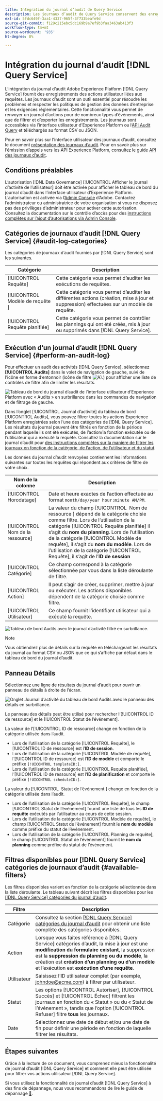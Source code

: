 ```yaml
---
title: Intégration du journal d’audit de Query Service
description: Les journaux d’audit de Query Service conservent des enregistrements pour diverses actions des utilisateurs afin de former un journal d’audit pour résoudre les problèmes ou respecter les politiques de gestion des données d’entreprise et les exigences réglementaires. Ce tutoriel présente une vue d’ensemble des fonctionnalités du journal d’audit spécifiques à Query Service.
exl-id: 5fdc649f-3aa1-4337-965f-3f733beafe9d
source-git-commit: f129c215ebc5dc169b9a7ef9b3faa3463ab413f3
workflow-type: tm+mt
source-wordcount: '935'
ht-degree: 8%

---
```


# Intégration du journal d’audit [!DNL Query Service]

L’intégration du journal d’audit Adobe Experience Platform [!DNL Query Service] fournit des enregistrements des actions utilisateur liées aux requêtes. Les journaux d’audit sont un outil essentiel pour résoudre les problèmes et respecter les politiques de gestion des données d’entreprise et les exigences réglementaires. Cette fonctionnalité vous permet de renvoyer un journal d’actions pour de nombreux types d’événements, ainsi que de filtrer et d’exporter les enregistrements. Les journaux sont accessibles via l’interface utilisateur d’Experience Platform ou l’[API Audit Query](https://www.adobe.io/experience-platform-apis/references/audit-query/) et téléchargés au format CSV ou JSON.

Pour en savoir plus sur l’interface utilisateur des journaux d’audit, consultez le document [présentation des journaux d’audit](../../landing/governance-privacy-security/audit-logs/overview.md). Pour en savoir plus sur l’émission d’appels vers les API Experience Platform, consultez le guide [API des journaux d’audit](../../landing/api-guide.md).

## Conditions préalables

L’autorisation [!DNL Data Governance] [!UICONTROL Afficher le journal d’activité de l’utilisateur] doit être activée pour afficher le tableau de bord du journal d’audit dans l’interface utilisateur d’Experience Platform. L’autorisation est activée via l’[Admin Console](https://adminconsole.adobe.com/) d’Adobe. Contactez l’administrateur ou administratrice de votre organisation si vous ne disposez pas des privilèges d’administrateur pour activer cette autorisation. Consultez la documentation sur le contrôle d’accès pour des [instructions complètes sur l’ajout d’autorisations via Admin Console](../../access-control/home.md).

## Catégories de journaux d’audit [!DNL Query Service] {#audit-log-categories}

Les catégories de journaux d’audit fournies par [!DNL Query Service] sont les suivantes.

| Catégorie | Description |
|---|---|
| [!UICONTROL Requête] | Cette catégorie vous permet d’auditer les exécutions de requêtes. |
| [!UICONTROL Modèle de requête &#x200B;] | Cette catégorie vous permet d’auditer les différentes actions (création, mise à jour et suppression) effectuées sur un modèle de requête. |
| [!UICONTROL Requête planifiée] | Cette catégorie vous permet de contrôler les plannings qui ont été créés, mis à jour ou supprimés dans [!DNL Query Service]. |

## Exécution d’un journal d’audit [!DNL Query Service] {#perform-an-audit-log}

Pour effectuer un audit des activités [!DNL Query Service], sélectionnez **[!UICONTROL Audits]** dans le volet de navigation de gauche, suivi de l’icône en forme d’entonnoir (icône de filtre ![A).](/help/images/icons/filter.png)) pour afficher une liste de contrôles de filtre afin de limiter les résultats.

![Tableau de bord du journal d’audit de l’interface utilisateur d’Experience Platform avec « Audits » en surbrillance dans les commandes de navigation et de filtrage de gauche.](../images/audit-log/filter-controls.png)

Dans l’onglet [!UICONTROL Journal d’activité] du tableau de bord [!UICONTROL Audits], vous pouvez filtrer toutes les actions Experience Platform enregistrées selon l’une des catégories de [!DNL Query Service]. Les résultats du journal peuvent être filtrés en fonction de la période pendant laquelle ils ont été exécutés, de l’action/la fonction exécutée ou de l’utilisateur qui a exécuté la requête. Consultez la documentation sur le journal d’audit pour [des instructions complètes sur la manière de filtrer les journaux en fonction de la catégorie, de l’action, de l’utilisateur et du statut](../../landing/governance-privacy-security/audit-logs/overview.md#managing-audit-logs-in-the-ui).

Les données du journal d’audit renvoyées contiennent les informations suivantes sur toutes les requêtes qui répondent aux critères de filtre de votre choix.

| Nom de la colonne | Description |
|---|---|
| [!UICONTROL Horodatage] | Date et heure exactes de l’action effectuée au format `month/day/year hour:minute AM/PM`. |
| [!UICONTROL Nom de la ressource] | La valeur du champ [!UICONTROL &#x200B; Nom de ressource &#x200B;] dépend de la catégorie choisie comme filtre. Lors de l’utilisation de la catégorie [!UICONTROL Requête planifiée] il s’agit du **nom du planning**. Lors de l’utilisation de la catégorie [!UICONTROL Modèle de requête], il s’agit du **nom du modèle**. Lors de l’utilisation de la catégorie [!UICONTROL Requête], il s’agit de l’**ID de session** |
| [!UICONTROL Catégorie] | Ce champ correspond à la catégorie sélectionnée par vous dans la liste déroulante de filtre. |
| [!UICONTROL Action] | Il peut s’agir de créer, supprimer, mettre à jour ou exécuter. Les actions disponibles dépendent de la catégorie choisie comme filtre. |
| [!UICONTROL Utilisateur] | Ce champ fournit l’identifiant utilisateur qui a exécuté la requête. |

![Tableau de bord Audits avec le journal d’activité filtré en surbrillance.](../images/audit-log/filtered-activity.png)

>[!NOTE]
>
>Vous obtiendrez plus de détails sur la requête en téléchargeant les résultats du journal au format CSV ou JSON que ce qui s’affiche par défaut dans le tableau de bord du journal d’audit.

## Panneau Détails

Sélectionnez une ligne de résultats du journal d’audit pour ouvrir un panneau de détails à droite de l’écran.

![Onglet Journal d’activité du tableau de bord Audits avec le panneau des détails en surbrillance.](../images/audit-log/details-panel.png)

Le panneau des détails peut être utilisé pour rechercher l’[!UICONTROL ID de ressource] et le [!UICONTROL Statut de l’événement].

La valeur de l’[!UICONTROL ID de ressource] change en fonction de la catégorie utilisée dans l’audit.

* Lors de l’utilisation de la catégorie [!UICONTROL Requête], le [!UICONTROL ID de ressource] est l’**ID de session**.
* Lors de l’utilisation de la catégorie [!UICONTROL Modèle de requête], l’[!UICONTROL ID de ressource] est l’**ID de modèle** et comporte le préfixe `[!UICONTROL templateID:]`.
* Lors de l’utilisation de la catégorie [!UICONTROL Requête planifiée], l’[!UICONTROL ID de ressource] est l’**ID de planification** et comporte le préfixe `[!UICONTROL scheduleID:]`.

La valeur du [!UICONTROL &#x200B; Statut de l’événement &#x200B;] change en fonction de la catégorie utilisée dans l’audit.

* Lors de l’utilisation de la catégorie [!UICONTROL Requête], le champ [!UICONTROL Statut de l’événement] fournit une liste de tous les **ID de requête** exécutés par l’utilisateur au cours de cette session.
* Lors de l’utilisation de la catégorie [!UICONTROL Modèle de requête], le champ [!UICONTROL Statut de l’événement] fournit le **nom du modèle** comme préfixe du statut de l’événement.
* Lors de l’utilisation de la catégorie [!UICONTROL Planning de requête], le champ [!UICONTROL Statut de l’événement] fournit le **nom du planning** comme préfixe du statut de l’événement.

## Filtres disponibles pour [!DNL Query Service] catégories de journaux d’audit {#available-filters}

Les filtres disponibles varient en fonction de la catégorie sélectionnée dans la liste déroulante. Le tableau suivant décrit les filtres disponibles pour les [[!DNL Query Service] catégories du journal d’audit](#audit-log-categories).

| Filtre | Description |
|---|---|
| Catégorie | Consultez la section [[!DNL Query Service] catégories du journal d’audit](#audit-log-categories) pour obtenir une liste complète des catégories disponibles. |
| Action | Lorsque vous faites référence à [!DNL Query Service] catégories d’audit, la mise à jour est une **modification du formulaire existant**, la suppression est la **suppression du planning ou du modèle**, la création est **création d’un planning ou d’un modèle** et l’exécution est **exécution d’une requête**. |
| Utilisateur | Saisissez l’ID utilisateur complet (par exemple, johndoe@acme.com) à filtrer par utilisateur. |
| Statut | Les options [!UICONTROL Autoriser], [!UICONTROL Succès] et [!UICONTROL Échec] filtrent les journaux en fonction du « Statut » ou du « Statut de l’événement », tandis que l’option [!UICONTROL Refuser] filtre **tous** les journaux. |
| Date | Sélectionnez une date de début et/ou une date de fin pour définir une période en fonction de laquelle filtrer les résultats. |

## Étapes suivantes

Grâce à la lecture de ce document, vous comprenez mieux la fonctionnalité de journal d’audit [!DNL Query Service] et comment elle peut être utilisée pour filtrer vos actions utilisateur [!DNL Query Service].

Si vous utilisez la fonctionnalité de journal d’audit [!DNL Query Service] à des fins de dépannage, nous vous recommandons de lire le guide de dépannage [&#128279;](../troubleshooting-guide.md).
